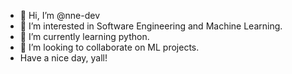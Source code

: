 - 👋 Hi, I’m @nne-dev
- 👀 I’m interested in Software Engineering and Machine Learning.
- 🌱 I’m currently learning python.
- 💞️ I’m looking to collaborate on ML projects.
- Have a nice day, yall!
<!---

- 📫 

nne-dev/nne-dev is a ✨ special ✨ repository because its `README.md` (this file) appears on your GitHub profile.
You can click the Preview link to take a look at your changes.
--->
